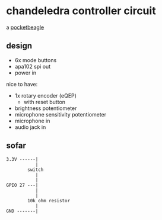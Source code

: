 # chandeledra controller circuit

a [pocketbeagle](https://github.com/beagleboard/pocketbeagle)

## design

- 6x mode buttons
- apa102 spi out
- power in

nice to have:

- 1x rotary encoder (eQEP)
  - with reset button
- brightness potentiometer
- microphone sensitivity potentiometer
- microphone in
- audio jack in

## sofar

```
3.3V ------|
           |
        switch
           |
           |
GPIO 27 ---|
           |
           |
        10k ohm resistor
           |
GND -------|
```
